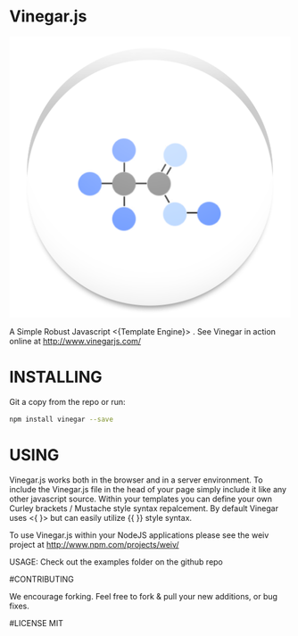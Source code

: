 # Vinegar.js
![VinegarJS](https://raw.githubusercontent.com/active9/Vinegar/master/Vinegarjs.png)

A Simple Robust Javascript <{Template Engine}> . See Vinegar in action online at http://www.vinegarjs.com/

# INSTALLING
Git a copy from the repo or run:
```bash
npm install vinegar --save
```

# USING
Vinegar.js works both in the browser and in a server environment.
To include the Vinegar.js file in the head of your page simply include
it like any other javascript source. Within your templates you can define your own Curley brackets / Mustache style syntax repalcement. By default Vinegar uses <{ }> but can easily utilize {{ }} style syntax.

To use Vinegar.js within your NodeJS applications please see the weiv project at http://www.npm.com/projects/weiv/

USAGE:
Check out the examples folder on the github repo


#CONTRIBUTING

We encourage forking. Feel free to fork & pull your new additions, or bug fixes.

#LICENSE
MIT


